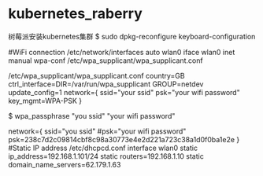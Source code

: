 # kubernetes_raberry
树莓派安装kubernetes集群
$ sudo dpkg-reconfigure keyboard-configuration

#WiFi connection
/etc/network/interfaces
auto wlan0
iface wlan0 inet manual
wpa-conf /etc/wpa_supplicant/wpa_supplicant.conf

/etc/wpa_supplicant/wpa_supplicant.conf
country=GB
ctrl_interface=DIR=/var/run/wpa_supplicant GROUP=netdev
update_config=1
network={
    ssid="your ssid"
    psk="your wifi password"
    key_mgmt=WPA-PSK
}

$ wpa_passphrase "you ssid" "your wifi password"

network={
    ssid="you ssid"
    #psk="your wifi password"
    psk=238c7d2c09814cbf8c98a30773e4e2d221a723c38a1d0f0ba1e2e
}
#Static IP address
/etc/dhcpcd.conf
interface wlan0
static ip_address=192.168.1.101/24
static routers=192.168.1.10
static domain_name_servers=62.179.1.63
